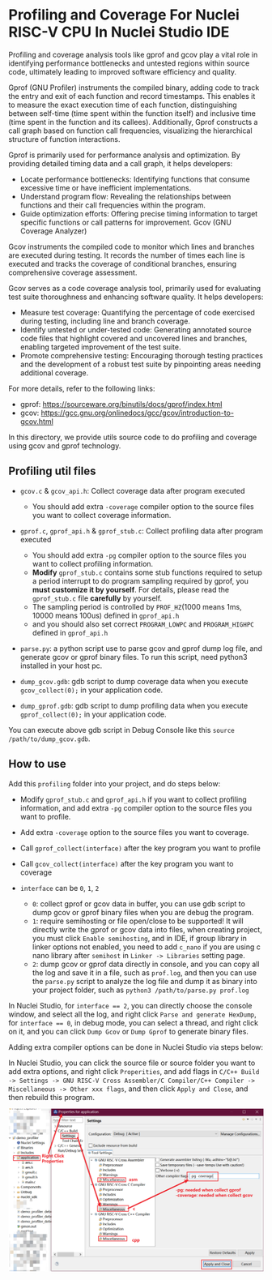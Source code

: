 # Profiling and Coverage For Nuclei RISC-V CPU In Nuclei Studio IDE

Profiling and coverage analysis tools like gprof and gcov play a vital role in identifying performance bottlenecks
and untested regions within source code, ultimately leading to improved software efficiency and quality. 

Gprof (GNU Profiler) instruments the compiled binary, adding code to track the entry and exit of each function and record timestamps.
This enables it to measure the exact execution time of each function, distinguishing between self-time (time spent within the function itself) and inclusive time (time spent in the function and its callees).
Additionally, Gprof constructs a call graph based on function call frequencies, visualizing the hierarchical structure of function interactions.

Gprof is primarily used for performance analysis and optimization. By providing detailed timing data and a call graph, it helps developers:

- Locate performance bottlenecks: Identifying functions that consume excessive time or have inefficient implementations.
- Understand program flow: Revealing the relationships between functions and their call frequencies within the program.
- Guide optimization efforts: Offering precise timing information to target specific functions or call patterns for improvement.
Gcov (GNU Coverage Analyzer)

Gcov instruments the compiled code to monitor which lines and branches are executed during testing. It records the number of times each line is executed and tracks the coverage of conditional branches, ensuring comprehensive coverage assessment.

Gcov serves as a code coverage analysis tool, primarily used for evaluating test suite thoroughness and enhancing software quality. It helps developers:

- Measure test coverage: Quantifying the percentage of code exercised during testing, including line and branch coverage.
- Identify untested or under-tested code: Generating annotated source code files that highlight covered and uncovered lines and branches, enabling targeted improvement of the test suite.
- Promote comprehensive testing: Encouraging thorough testing practices and the development of a robust test suite by pinpointing areas needing additional coverage.

For more details, refer to the following links:

- gprof: https://sourceware.org/binutils/docs/gprof/index.html
- gcov: https://gcc.gnu.org/onlinedocs/gcc/gcov/introduction-to-gcov.html

In this directory, we provide utils source code to do profiling and coverage using gcov and gprof
technology.

## Profiling util files

- `gcov.c` & `gcov_api.h`: Collect coverage data after program executed
   - You should add extra `-coverage` compiler option
   to the source files you want to collect coverage information.
- `gprof.c`, `gprof_api.h` & `gprof_stub.c`: Collect profiling data after program executed
   - You should add extra `-pg` compiler option to the source files you want to collect profiling information.
   - **Modify** `gprof_stub.c` contains some stub functions required to setup a period interrupt to do program sampling required by gprof,
     you **must customize it by yourself**. For details, please read the `gprof_stub.c` file **carefully** by yourself.
   - The sampling period is controlled by `PROF_HZ`(1000 means 1ms, 10000 means 100us) defined in `gprof_api.h`
   - and you should also set correct `PROGRAM_LOWPC` and `PROGRAM_HIGHPC` defined in `gprof_api.h`

- `parse.py`: a python script use to parse gcov and gprof dump log file, and generate gcov or gprof binary files.
  To run this script, need python3 installed in your host pc.

- `dump_gcov.gdb`: gdb script to dump coverage data when you execute `gcov_collect(0);` in your application code.

- `dump_gprof.gdb`: gdb script to dump profiling data when you execute `gprof_collect(0);` in your application code.

You can execute above gdb script in Debug Console like this `source /path/to/dump_gcov.gdb`.

## How to use

Add this `profiling` folder into your project, and do steps below:

- Modify `gprof_stub.c` and `gprof_api.h` if you want to collect profiling information,
  and add extra `-pg` compiler option to the source files you want to profile.

- Add extra `-coverage` option to the source files you want to coverage.

- Call `gprof_collect(interface)` after the key program you want to profile

- Call `gcov_collect(interface)` after the key program you want to coverage

- `interface` can be `0`, `1`, `2`

  - `0`: collect gprof or gcov data in buffer, you can use gdb script to dump gcov or gprof binary files when you are debug the program.
  - `1`: require semihosting or file open/close to be supported! It will directly write the gprof or gcov data into files,
    when creating project, you must click ``Enable semihosting``, and in IDE, if group library in linker options not enabled,
    you need to add ``c_nano`` if you are using c nano library after ``semihost`` in ``Linker -> Libraries`` setting page.
  - `2`: dump gcov or gprof data directly in console, and you can copy all the log and save it in a file, such as `prof.log`, and then
    you can use the `parse.py` script to analyze the log file and dump it as binary into your project folder, such as `python3 /path/to/parse.py prof.log`

In Nuclei Studio, for `interface == 2`, you can directly choose the console window, and select all the log, and right click `Parse and generate HexDump`,
for `interface == 0`, in debug mode, you can select a thread, and right click on it, and you can click `Dump Gcov` or `Dump Gprof` to generate binary files.

Adding extra compiler options can be done in Nuclei Studio via steps below:

In Nuclei Studio, you can click the source file or source folder you want to add extra options,
and right click `Properities`, and add flags in `C/C++ Build -> Settings -> GNU RISC-V Cross Assembler/C Compiler/C++ Compiler -> Miscellaneous -> Other xxx flags`,
and then click `Apply and Close`, and then rebuild this program.

![Set Profiling Options in Nuclei Studio](images/profiling_options_in_ide.png)
